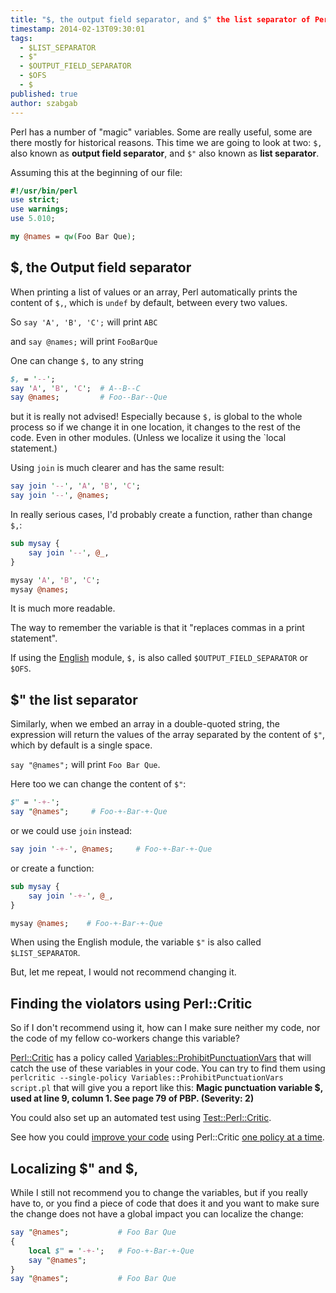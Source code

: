 ```yaml
---
title: "$, the output field separator, and $" the list separator of Perl"
timestamp: 2014-02-13T09:30:01
tags:
  - $LIST_SEPARATOR
  - $"
  - $OUTPUT_FIELD_SEPARATOR
  - $OFS
  - $
published: true
author: szabgab
---
```



Perl has a number of "magic" variables. Some are really useful, some are there mostly for historical reasons.
This time we are going to look at two: `$,` also known as <b>output field separator</b>, and
`$"` also known as <b>list separator</b>.


Assuming this at the beginning of our file:

```perl
#!/usr/bin/perl
use strict;
use warnings;
use 5.010;

my @names = qw(Foo Bar Que);
```

## $, the Output field separator

When printing a list of values or an array, Perl automatically prints the content of `$,`,
which is `undef` by default, between every two values.

So `say 'A', 'B', 'C';` will print `ABC`

and `say @names;` will print `FooBarQue`

One can change `$,` to any string

```perl
$, = '--';
say 'A', 'B', 'C';  # A--B--C
say @names;         # Foo--Bar--Que
```

but it is really not advised! Especially because `$,` is global to
the whole process so if we change it in one location, it changes to the
rest of the code. Even in other modules. (Unless we localize it using
the `local</l> statement.)

Using `join` is much clearer and has the same result:

```perl
say join '--', 'A', 'B', 'C';
say join '--', @names;
```

In really serious cases, I'd probably create a function, rather than change `$,`:

```perl
sub mysay {
    say join '--', @_, 
}

mysay 'A', 'B', 'C';
mysay @names;
```

It is much more readable.

The way to remember the variable is that it "replaces commas in a print statement".

If using the [English](https://metacpan.org/pod/English) module, `$,` is also
called `$OUTPUT_FIELD_SEPARATOR` or  `$OFS`.

## $" the list separator

Similarly, when we embed an array in a double-quoted string, the expression will return
the values of the array separated by the content of `$"`, which by default is a single space.

`say "@names";` will print `Foo Bar Que`.

Here too we can change the content of `$"`:

```perl
$" = '-+-';
say "@names";     # Foo-+-Bar-+-Que
```

or we could use `join` instead:

```perl
say join '-+-', @names;     # Foo-+-Bar-+-Que
```

or create a function:

```perl
sub mysay {
    say join '-+-', @_, 
}

mysay @names;    # Foo-+-Bar-+-Que
```

When using the English module, the variable `$"` is also called `$LIST_SEPARATOR`.

But, let me repeat, I would not recommend changing it.

## Finding the violators using Perl::Critic

So if I don't recommend using it, how can I make sure neither my code, nor the code of my fellow co-workers
change this variable? 

[Perl::Critic](https://metacpan.org/pod/Perl::Critic) has a policy called
[Variables::ProhibitPunctuationVars](https://metacpan.org/pod/Perl::Critic::Policy::Variables::ProhibitPunctuationVars)
that will catch the use of these variables in your code. You can try to find them using
`perlcritic --single-policy Variables::ProhibitPunctuationVars script.pl` that will give you a report like this:
<b>Magic punctuation variable $, used at line 9, column 1.  See page 79 of PBP.  (Severity: 2)</b>

You could also set up an automated test using [Test::Perl::Critic](https://metacpan.org/pod/Test::Perl::Critic).

See how you could [improve your code](/how-to-improve-my-perl-program) using Perl::Critic [one policy at a time](/perl-critic-one-policy).

## Localizing $" and $,

While I still not recommend you to change the variables, but if you really have to, or you find a piece of code that does it and you
want to make sure the change does not have a global impact you can localize the change:


```perl
say "@names";           # Foo Bar Que
{
    local $" = '-+-';   # Foo-+-Bar-+-Que
    say "@names";
}
say "@names";           # Foo Bar Que
```


